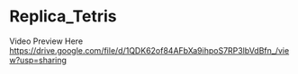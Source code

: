 # Replica_Tetris

Video Preview Here
https://drive.google.com/file/d/1QDK62of84AFbXa9ihpoS7RP3lbVdBfn_/view?usp=sharing
